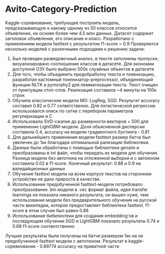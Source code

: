 # Avito-Category-Prediction
Kaggle-соревнование, требующее построить модель, предсказывающую к какому одному из 50 классов относится объявление, на основе более чем 4,5 млн данных. Датасет содержит заголовок объявления, его описание и класс. Разработано с применением модели fasttext с результатом f1-score = 0.9
Проверяется несколько моделей с различными подходами к решению задачи:
1. Был проведен разведовочный анализ, в тексте заполнены пропуски, визуализировано соотношение классов в датасете. Для экономии доступной ОЗУ было выбрано 500к слуайных объектов в датасете
2. Для того, чтобы объединить предобработку текста и токенизацию, разработан кастомный токенизатор-preprocessor, объединяющий функции NLTK и pymorphy2 для лемматизации текста. Текст очищен от пунктуации стоп-слов. Реализация составила ~4 минуты на 100к строк
3. Обучила классические модели МО: LogReg, SGD. Результат accuracy составил 0.82 и 0.77 сответственно. Для логистической регрессии использовался описк по сетке с перебором параметров регуляризации и С
4. Использовала SVD-сжатие до размерности векторов = 500 для применение LightGBM-модели. Доля объясненной дисперсии составила 0.4, accuracy на модели градиентного бустинга - 0.81
5. Для дальнейшего применения модели fasttext размер батча был увеличен до 1кк благодаря оптимальной рализации библиотеки.
6. Данные были обработаны с помощью библиотеки gensim и преобразованы в txt файл, чтобы передать их модели для обучения. Разница модели без автотюна на отложенной выборки и с автоюном составила 0.02 в f1-score. Конечный результат: 0.88 и 0.9 на валидайционных данных
7. Обучение fasttext модели на всем корпусе текстов на стороннем устройстве не дало прироста в качестве. 
8. Использование предобученной fasttext-модели потребовало преобразование .bin модели в .vec формат файла, идея transfer learninga не показала никакого результата, он вышел хуже, чем использование модели без предварительного обучения на русской части википедии, которое предоставляет библиотека fasttext. f1-score в этом случае был равен 0.88
9. Использование бибилиотеки для создания embedding'ов и последующем обучении SGD и LightGBM показало результаты 0.74 и 0.68 f1-score соответственно

Лучшие результаты были получены на батче размером 1кк на не предобученной fasttext модели с автотюном. Результат в kaggle-соревновании - 0.89774 accuracy на приватной части
